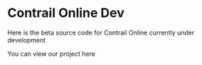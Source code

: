 # Contrail Online Dev

Here is the beta source code for Contrail Online currently under development

You can view our project here